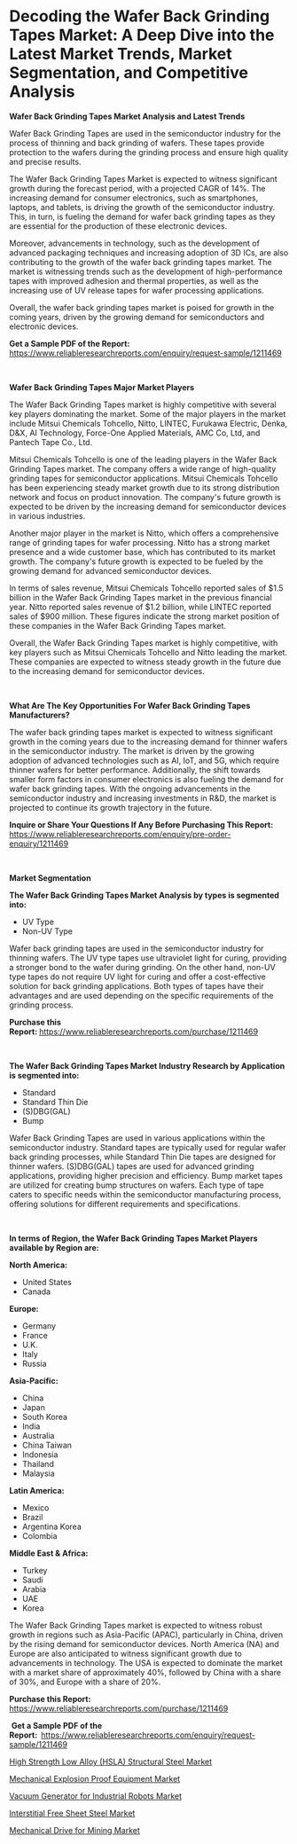 <p><h1>Decoding the Wafer Back Grinding Tapes Market: A Deep Dive into the Latest Market Trends, Market Segmentation, and Competitive Analysis</h1></p><p><strong>Wafer Back Grinding Tapes Market Analysis and Latest Trends</strong></p>
<p><p>Wafer Back Grinding Tapes are used in the semiconductor industry for the process of thinning and back grinding of wafers. These tapes provide protection to the wafers during the grinding process and ensure high quality and precise results.</p><p>The Wafer Back Grinding Tapes Market is expected to witness significant growth during the forecast period, with a projected CAGR of 14%. The increasing demand for consumer electronics, such as smartphones, laptops, and tablets, is driving the growth of the semiconductor industry. This, in turn, is fueling the demand for wafer back grinding tapes as they are essential for the production of these electronic devices.</p><p>Moreover, advancements in technology, such as the development of advanced packaging techniques and increasing adoption of 3D ICs, are also contributing to the growth of the wafer back grinding tapes market. The market is witnessing trends such as the development of high-performance tapes with improved adhesion and thermal properties, as well as the increasing use of UV release tapes for wafer processing applications.</p><p>Overall, the wafer back grinding tapes market is poised for growth in the coming years, driven by the growing demand for semiconductors and electronic devices.</p></p>
<p><strong>Get a Sample PDF of the Report:&nbsp;</strong> <a href="https://www.reliableresearchreports.com/enquiry/request-sample/1211469">https://www.reliableresearchreports.com/enquiry/request-sample/1211469</a></p>
<p>&nbsp;</p>
<p><strong>Wafer Back Grinding Tapes Major Market Players</strong></p>
<p><p>The Wafer Back Grinding Tapes market is highly competitive with several key players dominating the market. Some of the major players in the market include Mitsui Chemicals Tohcello, Nitto, LINTEC, Furukawa Electric, Denka, D&X, AI Technology, Force-One Applied Materials, AMC Co, Ltd, and Pantech Tape Co., Ltd.</p><p>Mitsui Chemicals Tohcello is one of the leading players in the Wafer Back Grinding Tapes market. The company offers a wide range of high-quality grinding tapes for semiconductor applications. Mitsui Chemicals Tohcello has been experiencing steady market growth due to its strong distribution network and focus on product innovation. The company's future growth is expected to be driven by the increasing demand for semiconductor devices in various industries.</p><p>Another major player in the market is Nitto, which offers a comprehensive range of grinding tapes for wafer processing. Nitto has a strong market presence and a wide customer base, which has contributed to its market growth. The company's future growth is expected to be fueled by the growing demand for advanced semiconductor devices.</p><p>In terms of sales revenue, Mitsui Chemicals Tohcello reported sales of $1.5 billion in the Wafer Back Grinding Tapes market in the previous financial year. Nitto reported sales revenue of $1.2 billion, while LINTEC reported sales of $900 million. These figures indicate the strong market position of these companies in the Wafer Back Grinding Tapes market.</p><p>Overall, the Wafer Back Grinding Tapes market is highly competitive, with key players such as Mitsui Chemicals Tohcello and Nitto leading the market. These companies are expected to witness steady growth in the future due to the increasing demand for semiconductor devices.</p></p>
<p>&nbsp;</p>
<p><strong>What Are The Key Opportunities For Wafer Back Grinding Tapes Manufacturers?</strong></p>
<p><p>The wafer back grinding tapes market is expected to witness significant growth in the coming years due to the increasing demand for thinner wafers in the semiconductor industry. The market is driven by the growing adoption of advanced technologies such as AI, IoT, and 5G, which require thinner wafers for better performance. Additionally, the shift towards smaller form factors in consumer electronics is also fueling the demand for wafer back grinding tapes. With the ongoing advancements in the semiconductor industry and increasing investments in R&D, the market is projected to continue its growth trajectory in the future.</p></p>
<p><strong>Inquire or Share Your Questions If Any Before Purchasing This Report:</strong> <a href="https://www.reliableresearchreports.com/enquiry/pre-order-enquiry/1211469">https://www.reliableresearchreports.com/enquiry/pre-order-enquiry/1211469</a></p>
<p>&nbsp;</p>
<p><strong>Market Segmentation</strong></p>
<p><strong>The Wafer Back Grinding Tapes Market Analysis by types is segmented into:</strong></p>
<p><ul><li>UV Type</li><li>Non-UV Type</li></ul></p>
<p><p>Wafer back grinding tapes are used in the semiconductor industry for thinning wafers. The UV type tapes use ultraviolet light for curing, providing a stronger bond to the wafer during grinding. On the other hand, non-UV type tapes do not require UV light for curing and offer a cost-effective solution for back grinding applications. Both types of tapes have their advantages and are used depending on the specific requirements of the grinding process.</p></p>
<p><strong>Purchase this Report:&nbsp;</strong><a href="https://www.reliableresearchreports.com/purchase/1211469">https://www.reliableresearchreports.com/purchase/1211469</a></p>
<p>&nbsp;</p>
<p><strong>The Wafer Back Grinding Tapes Market Industry Research by Application is segmented into:</strong></p>
<p><ul><li>Standard</li><li>Standard Thin Die</li><li>(S)DBG(GAL)</li><li>Bump</li></ul></p>
<p><p>Wafer Back Grinding Tapes are used in various applications within the semiconductor industry. Standard tapes are typically used for regular wafer back grinding processes, while Standard Thin Die tapes are designed for thinner wafers. (S)DBG(GAL) tapes are used for advanced grinding applications, providing higher precision and efficiency. Bump market tapes are utilized for creating bump structures on wafers. Each type of tape caters to specific needs within the semiconductor manufacturing process, offering solutions for different requirements and specifications.</p></p>
<p>&nbsp;</p>
<p><strong>In terms of Region, the Wafer Back Grinding Tapes Market Players available by Region are:</strong></p>
<p>
    <p> <strong> North America: </strong>
        <ul>
            <li>United States</li>
            <li>Canada</li>
        </ul>
        </p> 
    <p> <strong> Europe: </strong>
        <ul>
            <li>Germany</li>
            <li>France</li>
            <li>U.K.</li>
            <li>Italy</li>
            <li>Russia</li>
        </ul>
        </p> 
    <p> <strong> Asia-Pacific: </strong>
        <ul>
            <li>China</li>
            <li>Japan</li>
            <li>South Korea</li>
            <li>India</li>
            <li>Australia</li>
            <li>China Taiwan</li>
            <li>Indonesia</li>
            <li>Thailand</li>
            <li>Malaysia</li>
        </ul>
        </p> 
    <p> <strong> Latin America: </strong>
        <ul>
            <li>Mexico</li>
            <li>Brazil</li>
            <li>Argentina Korea</li>
            <li>Colombia</li>
        </ul>
        </p> 
    <p> <strong> Middle East & Africa: </strong>
        <ul>
            <li>Turkey</li>
            <li>Saudi</li>
            <li>Arabia</li>
            <li>UAE</li>
            <li>Korea</li>
        </ul>
    </p>
    </p>
<p><p>The Wafer Back Grinding Tapes market is expected to witness robust growth in regions such as Asia-Pacific (APAC), particularly in China, driven by the rising demand for semiconductor devices. North America (NA) and Europe are also anticipated to witness significant growth due to advancements in technology. The USA is expected to dominate the market with a market share of approximately 40%, followed by China with a share of 30%, and Europe with a share of 20%.</p></p>
<p><strong>Purchase this Report: </strong><a href="https://www.reliableresearchreports.com/purchase/1211469">https://www.reliableresearchreports.com/purchase/1211469</a></p>
<p>&nbsp;<strong>Get a Sample PDF of the Report:&nbsp;&nbsp;</strong><a href="https://www.reliableresearchreports.com/enquiry/request-sample/1211469">https://www.reliableresearchreports.com/enquiry/request-sample/1211469</a></p>
<p><strong></strong></p>
<p><p><a href="https://github.com/gamblestampleyjenny50m5sl6/Market-Research-Report-List-1/blob/main/high-strength-low-alloy-hsla-structural-steel-market.md">High Strength Low Alloy (HSLA) Structural Steel Market</a></p><p><a href="https://medium.com/p/595856e0f5b6/edit">Mechanical Explosion Proof Equipment Market</a></p><p><a href="https://medium.com/p/809d8e5cd2ef/edit">Vacuum Generator for Industrial Robots Market</a></p><p><a href="https://github.com/wwwkeltoum/Market-Research-Report-List-2/blob/main/interstitial-free-sheet-steel-market.md">Interstitial Free Sheet Steel Market</a></p><p><a href="https://medium.com/p/08b6dd0483d4/edit">Mechanical Drive for Mining Market</a></p></p>